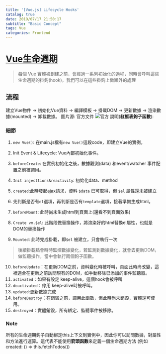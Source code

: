 ```yaml
---
title: '[Vue.js] Lifecycle Hooks'
catalog: true
date: 2019/07/17 21:50:17
subtitle: "Basic Concept"
tags: Vue
categories: Frontend
---
```

<!-- toc -->

# [Vue生命週期](https://vuejs.org/v2/api/index.html#Options-Lifecycle-Hooks)
>每個 Vue 實體被創建之前，會經過一系列初始化的過程，同時會呼叫這些生命週期的掛鉤(hook)，我們可以在這些掛鉤上做額外的處理
<!--more--> 
## 流程
建立Vue物件 -> 初始化Vue資料 -> 編譯模板 -> 掛載DOM -> 更新數據 -> 渲染數據(mounted) -> 卸載數據。
圖片源: 官方文件
![官方](https://i.imgur.com/Nwormmf.png)
說明(**紅框表鉤子函數**):

### 細節
1. `new Vue()`: 在main.js檔有`new Vue()`這段code，即建立Vue的實例。
2. Init Event & Lifecycle: Vue內部初始化事件。
3. `beforeCreate`: 在實例初始化之後，數據觀測(data) 和event/watcher 事件配置之前被調用。
 
4. `Init injecttions&reactivity`: 初始化data、method
5. `created`:此時發起ajax請求，資料 `$data` 已可取得，但 `$el` 屬性還未被建立 
6. 先判斷是否有`el`選項，再判斷是否有`template`選項，接著準備生成html。
7. `beforeMount`: 此時尚未生成html到頁面上(還看不到頁面效果) 
8. `Create vm.$el`: 此階段做替換操作，將渲染好的html替換el屬性，也就是DOM的替換操作
9. `Mounted`: 此時完成掛載，即`$el` 被建立，只會執行一次

>後續掛載點會時時監控數據變化，若監測到數據變化，就會去更新DOM，做監聽操作，當中會執行兩個鉤子函數。

10. `beforeUpdate`：在更新DOM之前，資料變化時被呼叫，頁面此時尚改變，這裡適合在更新之前訪問現有的DOM，如手動移除已添加的事件監聽器。
11. `activated`：如果有設定 keep-alive，這個hook會被呼叫
12. `deactivated`：停用 keep-alive時被呼叫。
14. `updated`:更新數據完成
15. `beforeDestroy`：在銷毀之前，調用此函數，但此時尚未銷毀，實體還可使用。
16. `destroyed`：實體銷毀，所有綁定、監聽事件被移除。

### Note
所有的生命週期鉤子自動綁定this上下文到實例中，因此你可以訪問數據，對屬性和方法進行運算。這代表不能使用**箭頭函數**來定義一個生命週期方法 (例如created: () => this.fetchTodos())
